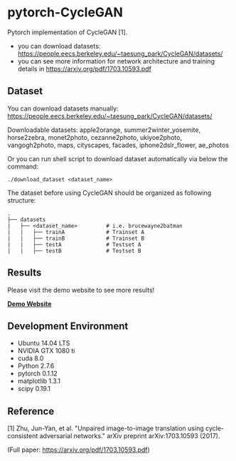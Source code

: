 # pytorch-CycleGAN
Pytorch implementation of CycleGAN [1].

* you can download datasets: https://people.eecs.berkeley.edu/~taesung_park/CycleGAN/datasets/
* you can see more information for network architecture and training details in https://arxiv.org/pdf/1703.10593.pdf

## Dataset

You can download datasets manually: https://people.eecs.berkeley.edu/~taesung_park/CycleGAN/datasets/

Downloadable datasets: apple2orange, summer2winter_yosemite, horse2zebra, monet2photo, cezanne2photo, ukiyoe2photo, vangogh2photo, maps, cityscapes, facades, iphone2dslr_flower, ae_photos

Or you can run shell script to download dataset automatically via below the command:

`./download_dataset <dataset_name>`

The dataset before using CycleGAN should be organized as following structure:

```
.
├── datasets                   
|   ├── <dataset_name>         # i.e. brucewayne2batman
|   |   ├── trainA             # Trainset A
|   |   ├── trainB             # Trainset B
|   |   ├── testA              # Testset A
|   |   ├── testB              # Testset B
```

## Results

Please visit the demo website to see more results!

**[Demo Website](https://sites.google.com/view/ece285-styletransfer/%E9%A6%96%E9%A1%B5?authuser=1)**

## Development Environment

* Ubuntu 14.04 LTS
* NVIDIA GTX 1080 ti
* cuda 8.0
* Python 2.7.6
* pytorch 0.1.12
* matplotlib 1.3.1
* scipy 0.19.1

## Reference

[1] Zhu, Jun-Yan, et al. "Unpaired image-to-image translation using cycle-consistent adversarial networks." arXiv preprint arXiv:1703.10593 (2017).

(Full paper: https://arxiv.org/pdf/1703.10593.pdf)
